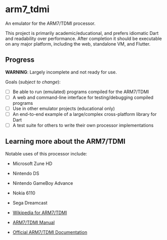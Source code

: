 # arm7_tdmi

An emulator for the ARM7/TDMI processor.

This project is primarily academic/educational, and prefers idiomatic Dart and
readability over performance. After completion it should be executable on any
major platform, including the web, standalone VM, and Flutter.

## Progress

**WARNING**: Largely incomplete and not ready for use.

Goals (*subject to change*):

- [ ] Be able to run (emulated) programs compiled for the ARM7/TDMI
- [ ] A web and command-line interface for testing/debugging compiled programs
- [ ] Use in other emulator projects (educational only)
- [ ] An end-to-end example of a large/complex cross-platform library for Dart
- [ ] A test suite for others to write their own processor implementations

## Learning more about the ARM7/TDMI

Notable uses of this processor include:

* Microsoft Zune HD
* Nintendo DS
* Nintendo GameBoy Advance
* Nokia 6110
* Sega Dreamcast

* [Wikipedia for ARM7/TDMI][wiki]
* [ARM7/TDMI Manual][manual]
* [Official ARM7/TDMI Documentation][docs]

[wiki]: https://en.wikipedia.org/wiki/ARM7#ARM7TDMI
[manual]: http://www.atmel.com/images/ddi0029g_7tdmi_r3_trm.pdf
[docs]: https://www.scss.tcd.ie/~waldroj/3d1/arm_arm.pdf
